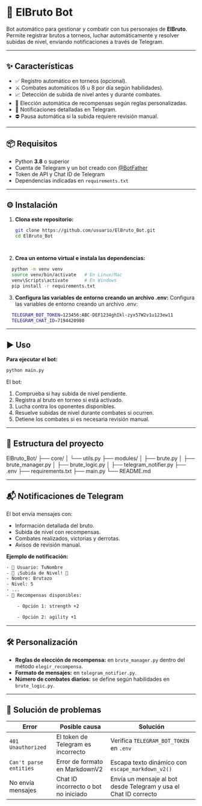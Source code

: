 # 🥊 ElBruto Bot

Bot automático para gestionar y combatir con tus personajes de **ElBruto**.  
Permite registrar brutos a torneos, luchar automáticamente y resolver subidas de nivel, enviando notificaciones a través de Telegram.

---

## ✨ Características

- ✅ Registro automático en torneos (opcional).
- ⚔️ Combates automáticos (6 u 8 por día según habilidades).
- 📈 Detección de subida de nivel antes y durante combates.
- 🤖 Elección automática de recompensas según reglas personalizadas.
- 📩 Notificaciones detalladas en Telegram.
- ⛔ Pausa automática si la subida requiere revisión manual.

---

## 📦 Requisitos

- Python **3.8** o superior
- Cuenta de Telegram y un bot creado con [@BotFather](https://t.me/BotFather)
- Token de API y Chat ID de Telegram
- Dependencias indicadas en `requirements.txt`

---

## ⚙️ Instalación

1. **Clona este repositorio:**
   ```bash
   git clone https://github.com/usuario/ElBruto_Bot.git
   cd ElBruto_Bot




2. **Crea un entorno virtual e instala las dependencias:**
```bash
  python -m venv venv
  source venv/bin/activate   # En Linux/Mac
  venv\Scripts\activate      # En Windows
  pip install -r requirements.txt
```

3. **Configura las variables de entorno creando un archivo .env:**
Configura las variables de entorno creando un archivo .env:
```bash
  TELEGRAM_BOT_TOKEN=123456:ABC-DEF1234ghIkl-zyx57W2v1u123ew11
  TELEGRAM_CHAT_ID=7194420980
```

---
## ▶️ Uso
**Para ejecutar el bot:**
```bash
python main.py
```
El bot:
1. Comprueba si hay subida de nivel pendiente.
2. Registra al bruto en torneo si está activado.
3. Lucha contra los oponentes disponibles.
4. Resuelve subidas de nivel durante combates si ocurren.
5. Detiene los combates si es necesaria revisión manual.

---

## 📂 Estructura del proyecto
ElBruto_Bot/
├── core/
│ └── utils.py
├── modules/
│ ├── brute.py
│ ├── brute_manager.py
│ ├── brute_logic.py
│ ├── telegram_notifier.py
├── .env
├── requirements.txt
├── main.py
└── README.md

---

## 📬 Notificaciones de Telegram

El bot envía mensajes con:
- Información detallada del bruto.
- Subida de nivel con recompensas.
- Combates realizados, victorias y derrotas.
- Avisos de revisión manual.

**Ejemplo de notificación:**
```bash
- 👤 Usuario: TuNombre
- 🎉 ¡Subida de Nivel! 🎉
- Nombre: Brutazo
- Nivel: 5
- ...
- 🎁 Recompensas disponibles:

    - Opción 1: strength +2

    - Opción 2: agility +1
```

---

## 🛠 Personalización

- **Reglas de elección de recompensa:** en `brute_manager.py` dentro del método `elegir_recompensa`.
- **Formato de mensajes:** en `telegram_notifier.py`.
- **Número de combates diarios:** se define según habilidades en `brute_logic.py`.

---

## 🐞 Solución de problemas

| Error | Posible causa | Solución |
|-------|---------------|----------|
| `401 Unauthorized` | El token de Telegram es incorrecto | Verifica `TELEGRAM_BOT_TOKEN` en `.env` |
| `Can't parse entities` | Error de formato en MarkdownV2 | Escapa texto dinámico con `escape_markdown_v2()` |
| No envía mensajes | Chat ID incorrecto o bot no iniciado | Envía un mensaje al bot desde Telegram y usa el Chat ID correcto |

